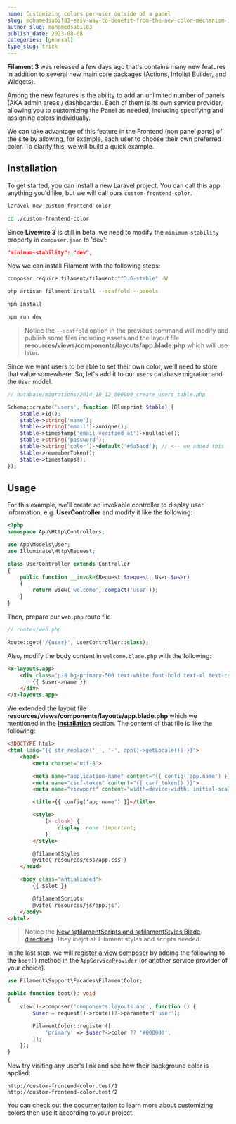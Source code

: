 ```yaml
---
name: Customizing colors per-user outside of a panel
slug: mohamedsabil83-easy-way-to-benefit-from-the-new-color-mechanism-in-frontend
author_slug: mohamedsabil83
publish_date: 2023-08-08
categories: [general]
type_slug: trick
---
```


**Filament 3** was released a few days ago that's contains many new features in addition to several new main core packages (Actions, Infolist Builder, and Widgets).

Among the new features is the ability to add an unlimited number of panels (AKA admin areas / dashboards). Each of them is its own service provider, allowing you to  customizing the Panel as needed, including specifying and assigning colors individually.

We can take advantage of this feature in the Frontend (non panel parts) of the site by allowing, for example, each user to choose their own preferred color. To clarify this, we will build a quick example.

## Installation

To get started, you can install a new Laravel project. You can call this app anything you'd like, but we will call ours `custom-frontend-color`.

```bash
laravel new custom-frontend-color

cd ./custom-frontend-color
```

Since **Livewire 3** is still in beta, we need to modify the `minimum-stability` property in `composer.json` to 'dev':

```json
"minimum-stability": "dev",
```

Now we can install Filament with the following steps:

```bash
composer require filament/filament:"^3.0-stable" -W

php artisan filament:install --scaffold --panels

npm install

npm run dev
```

> Notice the `--scaffold` option in the previous command will modify and publish some files including assets and the layout file **resources/views/components/layouts/app.blade.php** which will use later.

Since we want users to be able to set their own color, we'll need to store that value somewhere. So, let's add it to our `users` database migration and the `User` model.

```php
// database/migrations/2014_10_12_000000_create_users_table.php

Schema::create('users', function (Blueprint $table) {
    $table->id();
    $table->string('name');
    $table->string('email')->unique();
    $table->timestamp('email_verified_at')->nullable();
    $table->string('password');
    $table->string('color')->default('#6a5acd'); // <-- we added this line
    $table->rememberToken();
    $table->timestamps();
});
```

## Usage

For this example, we'll create an invokable controller to display user information, e.g. **UserController** and modify it like the following:

```php
<?php
namespace App\Http\Controllers;

use App\Models\User;
use Illuminate\Http\Request;

class UserController extends Controller
{
    public function __invoke(Request $request, User $user)
    {
        return view('welcome', compact('user'));
    }
}
```

Then, prepare our `web.php` route file.

```php
// routes/web.php

Route::get('/{user}', UserController::class);
```

Also, modify the body content in `welcome.blade.php` with the following:

```html
<x-layouts.app>
    <div class="p-8 bg-primary-500 text-white font-bold text-xl text-center">
        {{ $user->name }}
    </div>
</x-layouts.app>
```

We extended the layout file **resources/views/components/layouts/app.blade.php** which we mentioned in the [**Installation**](#installation) section. The content of that file is like the following:

```html
<!DOCTYPE html>
<html lang="{{ str_replace('_', '-', app()->getLocale()) }}">
    <head>
        <meta charset="utf-8">

        <meta name="application-name" content="{{ config('app.name') }}">
        <meta name="csrf-token" content="{{ csrf_token() }}">
        <meta name="viewport" content="width=device-width, initial-scale=1">

        <title>{{ config('app.name') }}</title>

        <style>
            [x-cloak] {
                display: none !important;
            }
        </style>

        @filamentStyles
        @vite('resources/css/app.css')
    </head>

    <body class="antialiased">
        {{ $slot }}

        @filamentScripts
        @vite('resources/js/app.js')
    </body>
</html>
```

>Notice the [New @filamentScripts and @filamentStyles Blade directives](https://filamentphp.com/docs/3.x/tables/upgrade-guide#new-filamentscripts-and-filamentstyles-blade-directives). They inejct all Filament styles and scripts needed.

In the last step, we will [register a view composer](https://laravel.com/docs/10.x/views#view-composers) by adding the following to the `boot()` method in the `AppServiceProvider` (or another service provider of your choice).

```php
use Filament\Support\Facades\FilamentColor;

public function boot(): void
{
    view()->composer('components.layouts.app', function () {
        $user = request()->route()?->parameter('user');

        FilamentColor::register([
            'primary' => $user?->color ?? '#000000',
        ]);
    });
}
```

Now try visiting any user's link and see how their background color is applied:

```
http://custom-frontend-color.test/1
http://custom-frontend-color.test/2
```

You can check out the [documentation](https://filamentphp.com/docs/3.x/support/colors) to learn more about customizing colors then use it according to your project.
